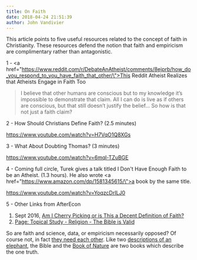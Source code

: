 ```yaml
---
title: On Faith
date: 2018-04-24 21:51:39
author: John Vandivier
---
```




This article points to five useful resources related to the concept of faith in Christianity. These resources defend the notion that faith and empiricism are complimentary rather than antagonistic.

1 - <a href=\"https://www.reddit.com/r/DebateAnAtheist/comments/8ejprb/how_do_you_respond_to_you_have_faith_that_other/\">This Reddit Atheist</a> Realizes that Atheists Engage in Faith Too
<blockquote>I believe that other humans are conscious but to my knowledge it’s impossible to demonstrate that claim. All I can do is live as if others are conscious, but that still doesn’t justify the belief... So how is that not just a faith claim?</blockquote>
2 - How Should Christians Define Faith? (2.5 minutes)

https://www.youtube.com/watch?v=H7VqO1Q8XGs

3 - What About Doubting Thomas? (3 minutes)

https://www.youtube.com/watch?v=6mql-TZuBGE

4 - Coming full circle, Turek gives a talk titled I Don't Have Enough Faith to be an Atheist. (1.3 hours). He also wrote <a href=\"https://www.amazon.com/dp/1581345615/\">a book by the same title</a>.

https://www.youtube.com/watch?v=YoqzcDrILJ0

5 - Other Links from AfterEcon
<ol>
 	<li>Sept 2016, <a href=\"http://www.afterecon.com/philosophy-religion-and-apologetics/cherry-picking-decent-definition-faith/\">Am I Cherry Picking or is This a Decent Definition of Faith?</a></li>
 	<li><a href=\"http://www.afterecon.com/religion/#bible-is-valid\">Page: Topical Study - Religion - The Bible is Valid</a></li>
</ol>
So are faith and science, data, or empiricism necessarily opposed? Of course not, in fact <a href=\"http://www.afterecon.com/theoretical-development-and-application/caeconomics-and-transphilosophy/\">they need each other</a>. Like two <a href=\"https://en.wikipedia.org/w/index.php?title=Blind_men_and_an_elephant&amp;oldid=837462714#The_parable\">descriptions of an elephant</a>, the Bible and the <a href=\"https://www.theopedia.com/book-of-nature\">Book of Nature</a> are two books which describe the one truth.